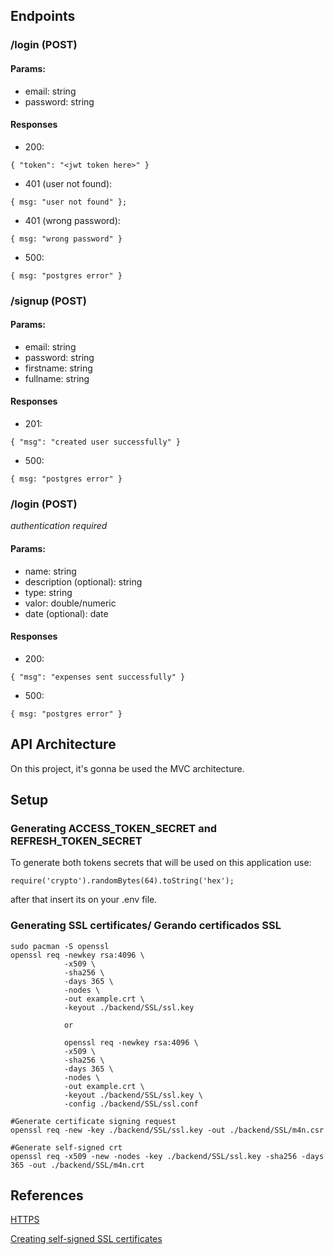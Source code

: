 ## Endpoints

### /login **(POST)**

#### Params:

- email: string
- password: string

#### Responses

- 200:
```
{ "token": "<jwt token here>" } 
```
- 401 (user not found):
```
{ msg: "user not found" };
```

- 401 (wrong password):
```
{ msg: "wrong password" }
```

- 500:
```
{ msg: "postgres error" }
```

### /signup **(POST)**

#### Params:

- email: string
- password: string
- firstname: string
- fullname: string

#### Responses

- 201:
```
{ "msg": "created user successfully" } 
```
- 500:
```
{ msg: "postgres error" }
```

### /login **(POST)** 
*authentication required*

#### Params:

- name: string
- description (optional): string 
- type: string
- valor: double/numeric
- date (optional): date

#### Responses

- 200:
```
{ "msg": "expenses sent successfully" } 
```
- 500:
```
{ msg: "postgres error" }
```

## API Architecture 

On this project, it's gonna be used the MVC architecture.

## Setup

### Generating ACCESS_TOKEN_SECRET and REFRESH_TOKEN_SECRET

To generate both tokens secrets that will be used on this application use:
```
require('crypto').randomBytes(64).toString('hex');
```
after that insert its on your .env file.

### Generating SSL certificates/ Gerando certificados SSL

```
sudo pacman -S openssl
openssl req -newkey rsa:4096 \
            -x509 \
            -sha256 \
            -days 365 \
            -nodes \
            -out example.crt \
            -keyout ./backend/SSL/ssl.key

            or

            openssl req -newkey rsa:4096 \
            -x509 \
            -sha256 \
            -days 365 \
            -nodes \
            -out example.crt \
            -keyout ./backend/SSL/ssl.key \
            -config ./backend/SSL/ssl.conf

#Generate certificate signing request
openssl req -new -key ./backend/SSL/ssl.key -out ./backend/SSL/m4n.csr

#Generate self-signed crt
openssl req -x509 -new -nodes -key ./backend/SSL/ssl.key -sha256 -days 365 -out ./backend/SSL/m4n.crt
```

## References 

[HTTPS](https://www.cloudflare.com/pt-br/learning/ssl/what-is-https/)

[Creating self-signed SSL certificates](https://linuxize.com/post/creating-a-self-signed-ssl-certificate/)